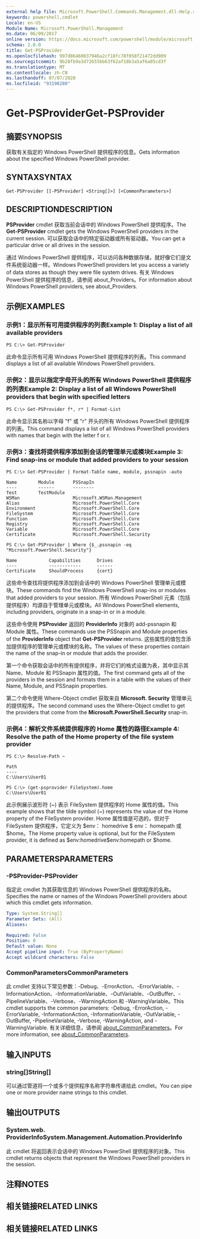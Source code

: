 ```yaml
---
external help file: Microsoft.PowerShell.Commands.Management.dll-Help.xml
keywords: powershell,cmdlet
Locale: en-US
Module Name: Microsoft.PowerShell.Management
ms.date: 06/09/2017
online version: https://docs.microsoft.com/powershell/module/microsoft.powershell.management/get-psprovider?view=powershell-5.1&WT.mc_id=ps-gethelp
schema: 2.0.0
title: Get-PSProvider
ms.openlocfilehash: 997d86460837946a2cf18fc78f058f21472dd909
ms.sourcegitcommit: 9b28fb9a3d72655bb63f62af18b3a5af6a05cd3f
ms.translationtype: MT
ms.contentlocale: zh-CN
ms.lasthandoff: 07/07/2020
ms.locfileid: "93198280"
---
```

# <span data-ttu-id="0f87f-103">Get-PSProvider</span><span class="sxs-lookup"><span data-stu-id="0f87f-103">Get-PSProvider</span></span>

## <span data-ttu-id="0f87f-104">摘要</span><span class="sxs-lookup"><span data-stu-id="0f87f-104">SYNOPSIS</span></span>
<span data-ttu-id="0f87f-105">获取有关指定的 Windows PowerShell 提供程序的信息。</span><span class="sxs-lookup"><span data-stu-id="0f87f-105">Gets information about the specified Windows PowerShell provider.</span></span>

## <span data-ttu-id="0f87f-106">SYNTAX</span><span class="sxs-lookup"><span data-stu-id="0f87f-106">SYNTAX</span></span>

```
Get-PSProvider [[-PSProvider] <String[]>] [<CommonParameters>]
```

## <span data-ttu-id="0f87f-107">DESCRIPTION</span><span class="sxs-lookup"><span data-stu-id="0f87f-107">DESCRIPTION</span></span>
<span data-ttu-id="0f87f-108">**PSProvider** cmdlet 获取当前会话中的 Windows PowerShell 提供程序。</span><span class="sxs-lookup"><span data-stu-id="0f87f-108">The **Get-PSProvider** cmdlet gets the Windows PowerShell providers in the current session.</span></span>
<span data-ttu-id="0f87f-109">可以获取会话中的特定驱动器或所有驱动器。</span><span class="sxs-lookup"><span data-stu-id="0f87f-109">You can get a particular drive or all drives in the session.</span></span>

<span data-ttu-id="0f87f-110">通过 Windows PowerShell 提供程序，可以访问各种数据存储，就好像它们是文件系统驱动器一样。</span><span class="sxs-lookup"><span data-stu-id="0f87f-110">Windows PowerShell providers let you access a variety of data stores as though they were file system drives.</span></span>
<span data-ttu-id="0f87f-111">有关 Windows PowerShell 提供程序的信息，请参阅 about_Providers。</span><span class="sxs-lookup"><span data-stu-id="0f87f-111">For information about Windows PowerShell providers, see about_Providers.</span></span>

## <span data-ttu-id="0f87f-112">示例</span><span class="sxs-lookup"><span data-stu-id="0f87f-112">EXAMPLES</span></span>

### <span data-ttu-id="0f87f-113">示例1：显示所有可用提供程序的列表</span><span class="sxs-lookup"><span data-stu-id="0f87f-113">Example 1: Display a list of all available providers</span></span>

```
PS C:\> Get-PSProvider
```

<span data-ttu-id="0f87f-114">此命令显示所有可用 Windows PowerShell 提供程序的列表。</span><span class="sxs-lookup"><span data-stu-id="0f87f-114">This command displays a list of all available Windows PowerShell providers.</span></span>

### <span data-ttu-id="0f87f-115">示例2：显示以指定字母开头的所有 Windows PowerShell 提供程序的列表</span><span class="sxs-lookup"><span data-stu-id="0f87f-115">Example 2: Display a list of all Windows PowerShell providers that begin with specified letters</span></span>

```
PS C:\> Get-PSProvider f*, r* | Format-List
```

<span data-ttu-id="0f87f-116">此命令显示其名称以字母 "f" 或 "r" 开头的所有 Windows PowerShell 提供程序的列表。</span><span class="sxs-lookup"><span data-stu-id="0f87f-116">This command displays a list of all Windows PowerShell providers with names that begin with the letter f or r.</span></span>

### <span data-ttu-id="0f87f-117">示例3：查找将提供程序添加到会话的管理单元或模块</span><span class="sxs-lookup"><span data-stu-id="0f87f-117">Example 3: Find snap-ins or module that added providers to your session</span></span>

```
PS C:\> Get-PSProvider | Format-Table name, module, pssnapin -auto

Name        Module       PSSnapIn
----        ------       --------
Test        TestModule
WSMan                    Microsoft.WSMan.Management
Alias                    Microsoft.PowerShell.Core
Environment              Microsoft.PowerShell.Core
FileSystem               Microsoft.PowerShell.Core
Function                 Microsoft.PowerShell.Core
Registry                 Microsoft.PowerShell.Core
Variable                 Microsoft.PowerShell.Core
Certificate              Microsoft.PowerShell.Security

PS C:\> Get-PSProvider | Where {$_.pssnapin -eq "Microsoft.PowerShell.Security"}

Name            Capabilities      Drives
----            ------------      ------
Certificate     ShouldProcess     {cert}
```

<span data-ttu-id="0f87f-118">这些命令查找将提供程序添加到会话中的 Windows PowerShell 管理单元或模块。</span><span class="sxs-lookup"><span data-stu-id="0f87f-118">These commands find the Windows PowerShell snap-ins or modules that added providers to your session.</span></span>
<span data-ttu-id="0f87f-119">所有 Windows PowerShell 元素（包括提供程序）均源自于管理单元或模块。</span><span class="sxs-lookup"><span data-stu-id="0f87f-119">All Windows PowerShell elements, including providers, originate in a snap-in or in a module.</span></span>

<span data-ttu-id="0f87f-120">这些命令使用 **PSProvider** 返回的 **ProviderInfo** 对象的 add-pssnapin 和 Module 属性。</span><span class="sxs-lookup"><span data-stu-id="0f87f-120">These commands use the PSSnapin and Module properties of the **ProviderInfo** object that **Get-PSProvider** returns.</span></span>
<span data-ttu-id="0f87f-121">这些属性的值包含添加提供程序的管理单元或模块的名称。</span><span class="sxs-lookup"><span data-stu-id="0f87f-121">The values of these properties contain the name of the snap-in or module that adds the provider.</span></span>

<span data-ttu-id="0f87f-122">第一个命令获取会话中的所有提供程序，并将它们的格式设置为表，其中显示其 Name、Module 和 PSSnapin 属性的值。</span><span class="sxs-lookup"><span data-stu-id="0f87f-122">The first command gets all of the providers in the session and formats them in a table with the values of their Name, Module, and PSSnapin properties.</span></span>

<span data-ttu-id="0f87f-123">第二个命令使用 Where-Object cmdlet 获取来自 **Microsoft. Security** 管理单元的提供程序。</span><span class="sxs-lookup"><span data-stu-id="0f87f-123">The second command uses the Where-Object cmdlet to get the providers that come from the **Microsoft.PowerShell.Security** snap-in.</span></span>

### <span data-ttu-id="0f87f-124">示例4：解析文件系统提供程序的 Home 属性的路径</span><span class="sxs-lookup"><span data-stu-id="0f87f-124">Example 4: Resolve the path of the Home property of the file system provider</span></span>

```
PS C:\> Resolve-Path ~

Path
----
C:\Users\User01

PS C:\> (get-psprovider FileSystem).home
C:\Users\User01
```

<span data-ttu-id="0f87f-125">此示例展示波形符 (~) 表示 FileSystem 提供程序的 Home 属性的值。</span><span class="sxs-lookup"><span data-stu-id="0f87f-125">This example shows that the tilde symbol (~) represents the value of the Home property of the FileSystem provider.</span></span>
<span data-ttu-id="0f87f-126">Home 属性值是可选的，但对于 FileSystem 提供程序，它定义为 $env： homedrive \$ env： homepath 或 $home。</span><span class="sxs-lookup"><span data-stu-id="0f87f-126">The Home property value is optional, but for the FileSystem provider, it is defined as $env:homedrive\$env:homepath or $home.</span></span>

## <span data-ttu-id="0f87f-127">PARAMETERS</span><span class="sxs-lookup"><span data-stu-id="0f87f-127">PARAMETERS</span></span>

### <span data-ttu-id="0f87f-128">-PSProvider</span><span class="sxs-lookup"><span data-stu-id="0f87f-128">-PSProvider</span></span>
<span data-ttu-id="0f87f-129">指定此 cmdlet 为其获取信息的 Windows PowerShell 提供程序的名称。</span><span class="sxs-lookup"><span data-stu-id="0f87f-129">Specifies the name or names of the Windows PowerShell providers about which this cmdlet gets information.</span></span>

```yaml
Type: System.String[]
Parameter Sets: (All)
Aliases:

Required: False
Position: 0
Default value: None
Accept pipeline input: True (ByPropertyName)
Accept wildcard characters: False
```

### <span data-ttu-id="0f87f-130">CommonParameters</span><span class="sxs-lookup"><span data-stu-id="0f87f-130">CommonParameters</span></span>
<span data-ttu-id="0f87f-131">此 cmdlet 支持以下常见参数：-Debug、-ErrorAction、-ErrorVariable、-InformationAction、-InformationVariable、-OutVariable、-OutBuffer、-PipelineVariable、-Verbose、-WarningAction 和 -WarningVariable。</span><span class="sxs-lookup"><span data-stu-id="0f87f-131">This cmdlet supports the common parameters: -Debug, -ErrorAction, -ErrorVariable, -InformationAction, -InformationVariable, -OutVariable, -OutBuffer, -PipelineVariable, -Verbose, -WarningAction, and -WarningVariable.</span></span> <span data-ttu-id="0f87f-132">有关详细信息，请参阅 [about_CommonParameters](https://go.microsoft.com/fwlink/?LinkID=113216)。</span><span class="sxs-lookup"><span data-stu-id="0f87f-132">For more information, see [about_CommonParameters](https://go.microsoft.com/fwlink/?LinkID=113216).</span></span>

## <span data-ttu-id="0f87f-133">输入</span><span class="sxs-lookup"><span data-stu-id="0f87f-133">INPUTS</span></span>

### <span data-ttu-id="0f87f-134">string[]</span><span class="sxs-lookup"><span data-stu-id="0f87f-134">String[]</span></span>

<span data-ttu-id="0f87f-135">可以通过管道将一个或多个提供程序名称字符串传递给此 cmdlet。</span><span class="sxs-lookup"><span data-stu-id="0f87f-135">You can pipe one or more provider name strings to this cmdlet.</span></span>

## <span data-ttu-id="0f87f-136">输出</span><span class="sxs-lookup"><span data-stu-id="0f87f-136">OUTPUTS</span></span>

### <span data-ttu-id="0f87f-137">System.web. ProviderInfo</span><span class="sxs-lookup"><span data-stu-id="0f87f-137">System.Management.Automation.ProviderInfo</span></span>
<span data-ttu-id="0f87f-138">此 cmdlet 将返回表示会话中的 Windows PowerShell 提供程序的对象。</span><span class="sxs-lookup"><span data-stu-id="0f87f-138">This cmdlet returns objects that represent the Windows PowerShell providers in the session.</span></span>

## <span data-ttu-id="0f87f-139">注释</span><span class="sxs-lookup"><span data-stu-id="0f87f-139">NOTES</span></span>

## <span data-ttu-id="0f87f-140">相关链接</span><span class="sxs-lookup"><span data-stu-id="0f87f-140">RELATED LINKS</span></span>

## <span data-ttu-id="0f87f-141">相关链接</span><span class="sxs-lookup"><span data-stu-id="0f87f-141">RELATED LINKS</span></span>
